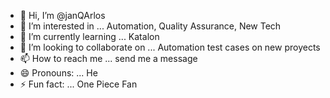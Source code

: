 - 👋 Hi, I’m @janQArlos
- 👀 I’m interested in ... Automation, Quality Assurance, New Tech
- 🌱 I’m currently learning ... Katalon
- 💞️ I’m looking to collaborate on ... Automation test cases on new proyects
- 📫 How to reach me ... send me a message
- 😄 Pronouns: ... He
- ⚡ Fun fact: ... One Piece Fan

<!---
janQArlos/janQArlos is a ✨ special ✨ repository because its `README.md` (this file) appears on your GitHub profile.
You can click the Preview link to take a look at your changes.
--->

